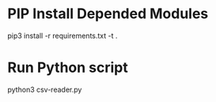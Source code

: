 # PIP Install Depended Modules
pip3 install -r requirements.txt -t .

# Run Python script
python3 csv-reader.py